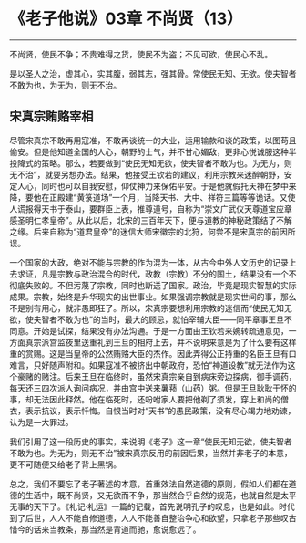 # 《老子他说》03章 不尚贤（13）

------

不尚贤，使民不争；不贵难得之货，使民不为盗；不见可欲，使民心不乱。

是以圣人之治，虚其心，实其腹，弱其志，强其骨。常使民无知、无欲。使夫智者不敢为也，为无为，则无不治。

## 宋真宗贿赂宰相

尽管宋真宗不敢再用寇准，不敢再谈统一的大业，运用输款和谈的政策，以图苟且偷安。但是他知道全国的人心，朝野的士气，并不甘心媚敌，更非心悦诚服这种半投降式的策略。那么，若要做到“使民无知无欲，使夫智者不敢为也。为无为，则无不治”，就要另想办法。结果，他接受王钦若的建议，利用宗教来迷醉朝野，安定人心，同时也可以自我安慰，仰仗神力来保佑平安。于是他就假托天神在梦中来降，要他在正殿建“黄箓道场”一个月，当降天书、大中、祥符三篇等等诡话。又使人谎报得天书于泰山，要群臣上表，推尊道号，自称为“崇文广武仪天尊道宝应章感圣明仁孝皇帝”。从此以后，北宋的三百年天下，便与道教的神秘政策结了不解之缘。后来自称为“道君皇帝”的迷信大师宋徽宗的北狩，何尝不是宋真宗的前因所误。

一个国家的大政，绝对不能与宗教的作为混为一体，从古今中外人文历史的记录上去求证，凡是宗教与政治混合的时代，政教（宗教）不分的国土，结果没有一个不彻底失败的。不但污蔑了宗教，同时也断送了国家。政治，毕竟是现实智慧的实际成果。宗教，始终是升华现实的出世事业。如果强调宗教就是现实世间的事，那么不是别有用心，就非愚即狂了。所以，宋真宗要想利用宗教的迷信而“使民无知无欲，使夫智者不敢为也”的当时，最大的顾忌，就怕宰辅大臣——同平章事王旦不同意。开始是试探，结果没有办法沟通。于是一方面由王钦若来婉转疏通意见，一方面真宗派宫监夜里送重礼到王旦的相府上去，并不说明来意是为了什么要有这样重的赏赐。这是当皇帝的公然贿赂大臣的杰作。因此弄得公正持重的名臣王旦有口难言，只好随声附和。如果寇准不被挤出中朝政府，恐怕“神道设教”就无法作为这个豪赌的赌注。后来王旦在临终时，虽然宋真宗亲自到病床旁边探病，御手调药，每天还三四次派人询问病况，并由宫中送来薯蓣（山药）粥。但是王旦耿耿于怀的事，却无法因此释然。他在临死时，还吩咐家人要把他剃了须发，穿上和尚的僧衣，表示抗议，表示忏悔。自恨当时对“天书”的愚民政策，没有尽心竭力地劝谏，认为是一大罪过。

我们引用了这一段历史的事实，来说明《老子》这一章“使民无知无欲，使夫智者不敢为也。为无为，则无不治”被宋真宗反用的前因后果，当然并非老子的本意，更不可随便又给老子背上黑锅。

总之，我们不要忘了老子著述的本意，首重效法自然道德的原则，假如人们都在道德的生活中，既不尚贤，又无欲而不争，那当然合乎自然的规范，也就自然是太平无事的天下了。《礼记·礼运》一篇的记载，首先说明孔子的叹息，也是如此。时代到了后世，人人不能自修道德，人人不能善自整治争心和欲望，只拿老子那些叹古惜今的话来当教条，那当然是背道而驰，愈说愈远了。